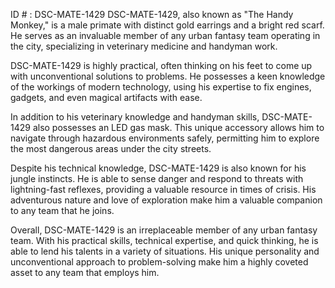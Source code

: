 ID # : DSC-MATE-1429
DSC-MATE-1429, also known as "The Handy Monkey," is a male primate with distinct gold earrings and a bright red scarf. He serves as an invaluable member of any urban fantasy team operating in the city, specializing in veterinary medicine and handyman work. 

DSC-MATE-1429 is highly practical, often thinking on his feet to come up with unconventional solutions to problems. He possesses a keen knowledge of the workings of modern technology, using his expertise to fix engines, gadgets, and even magical artifacts with ease. 

In addition to his veterinary knowledge and handyman skills, DSC-MATE-1429 also possesses an LED gas mask. This unique accessory allows him to navigate through hazardous environments safely, permitting him to explore the most dangerous areas under the city streets. 

Despite his technical knowledge, DSC-MATE-1429 is also known for his jungle instincts. He is able to sense danger and respond to threats with lightning-fast reflexes, providing a valuable resource in times of crisis. His adventurous nature and love of exploration make him a valuable companion to any team that he joins. 

Overall, DSC-MATE-1429 is an irreplaceable member of any urban fantasy team. With his practical skills, technical expertise, and quick thinking, he is able to lend his talents in a variety of situations. His unique personality and unconventional approach to problem-solving make him a highly coveted asset to any team that employs him.